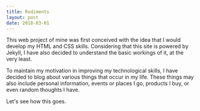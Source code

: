 ```yaml
---
title: Rudiments
layout: post
date: 2018-03-01
---
```


This web project of mine was first conceived with the idea that I would develop my HTML and CSS skills. Considering that this site is powered by Jekyll, I have also decided to understand the basic workings of it, at the very least.

To maintain my motivation in improving my technological skills, I have decided to blog about various things that occur in my life. These things may also include personal information, events or places I go, products I buy, or even random thoughts I have.

Let's see how this goes.
